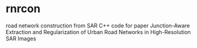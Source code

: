 # rnrcon
road network construction from SAR
C++ code  for paper
Junction-Aware Extraction and Regularization of Urban Road Networks in High-Resolution SAR Images
